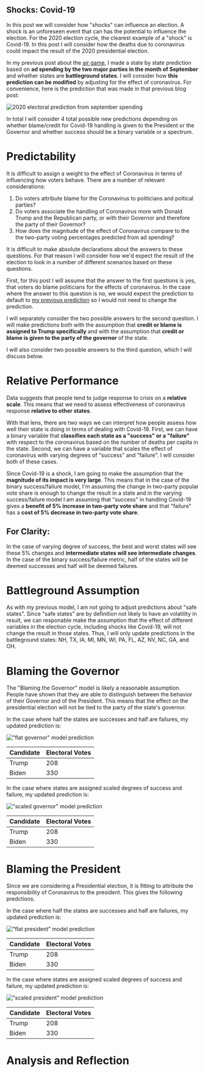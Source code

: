 ## Shocks: Covid-19

In this post we will consider how "shocks" can influence an election. A shock is an unforeseen event that can has the potential to influence the election. For the 2020 election cycle, the clearest example of a "shock" is Covid-19. In this post I will consider how the deaths due to coronavirus could impact the result of the 2020 presidential election.

In my previous post about the [air game](air_game.md), I made a state by state prediction based on **ad spending by the two major parties in the month of September** and whether states are **battleground states**. I will consider how **this prediction can be modified** by adjusting for the effect of coronavirus. For convenience, here is the prediction that was made in that previous blog post:

![2020 electoral prediction from september spending](../figures/prediction_by_spending.png)

In total I will consider 4 total possible new predictions depending on whether blame/credit for Covid-19 handling is given to the President or the Governor and whether success should be a binary variable or a spectrum.

# Predictability

It is difficult to assign a weight to the effect of Coronavirus in terms of influencing how voters behave. There are a number of relevant considerations:

  1) Do voters attribute blame for the Coronavirus to politicians and poltical parties?
  2) Do voters associate the handling of Coronavirus more with Donald Trump and the Republican party, or with their Governor and therefore the party of their Governor?
  3) How does the magnitude of the effect of Coronavirus compare to the the two-party voting percentages predicted from ad spending?
  
It is difficult to make absolute declarations about the answers to these questions. For that reason I will consider how we'd expect the result of the election to look in a number of different scenarios based on these questions. 

First, for this post I will assume that the answer to the first questions is yes, that voters do blame politicians for the effects of coronavirus. In the case where the answer to this question is no, we would expect the prediction to default to [my previous prediction](air_game.md) so I would not need to change the prediction.

I will separately consider the two possible answers to the second question. I will make predictions both with the assumption that **credit or blame is assigned to Trump specifically** and with the assumption that **credit or blame is given to the party of the governor** of the state.

I will also consider two possible answers to the third question, which I will discuss below.

# Relative Performance

Data suggests that people tend to judge response to crisis on a **relative scale**. This means that we need to assess effectiveness of coronavirus response **relative to other states**. 

With that lens, there are two ways we can interpret how people assess how well their state is doing in terms of dealing with Covid-19. First, we can have a binary variable that **classifies each state as a "success" or a "failure"** with respect to the coronavirus based on the number of deaths per capita in the state. Second, we can have a variable that scales the effect of coronavirus with varying degrees of "success" and "failure". I will consider both of these cases.

Since Covid-19 is a shock, I am going to make the assumption that the **magnitude of its impact is very large**. This means that in the case of the binary success/failure model, I'm assuming the change in two-party popular vote share is enough to change the result in a state and in the varying success/failure model I am assuming that "success" in handling Covid-19 gives a **benefit of 5% increase in two-party vote share** and that "failure" has a **cost of 5% decrease in two-party vote share**. 

## For Clarity:

In the case of varying degree of success, the best and worst states will see these 5% changes and **intermediate states will see intermediate changes**. In the case of the binary success/failure metric, half of the states will be deemed successes and half will be deemed failures.



# Battleground Assumption

As with my previous model, I am not going to adjust predictions about "safe states". Since "safe states" are by definition not likely to have an volatility in result, we can responable make the assumption that the effect of different variables in the election cycle, including shocks like Covid-19, will not change the result in those states. Thus, I will only update predictions in the battleground states: NH, TX, IA, MI, MN, WI, PA, FL, AZ, NV, NC, GA, and OH.

# Blaming the Governor

The "Blaming the Governor" model is likely a reasonable assumption. People have shown that they are able to distinguish between the behavior of their Governor and of the President. This means that the effect on the presidential election will not be tied to the party of the state's governor.

In the case where half the states are successes and half are failures, my updated prediction is:

!["flat governor" model prediction](../figures/prediction_flat_governor.png)

| Candidate             | Electoral Votes 
|-----------------------|-----------------
| Trump                 | 208             
| Biden                 | 330    

In the case where states are assigned scaled degrees of success and failure, my updated prediction is:

!["scaled governor" model prediction](../figures/prediction_scaled_governor.png)

| Candidate             | Electoral Votes 
|-----------------------|-----------------
| Trump                 | 208             
| Biden                 | 330    

# Blaming the President

Since we are considering a Presidential election, it is fitting to attribute the responsibility of Coronavirus to the president. This gives the following predctions.

In the case where half the states are successes and half are failures, my updated prediction is:

!["flat president" model prediction](../figures/prediction_flat_president.png)

| Candidate             | Electoral Votes 
|-----------------------|-----------------
| Trump                 | 208             
| Biden                 | 330    

In the case where states are assigned scaled degrees of success and failure, my updated prediction is:

!["scaled president" model prediction](../figures/prediction_scaled_president.png)

| Candidate             | Electoral Votes 
|-----------------------|-----------------
| Trump                 | 208             
| Biden                 | 330    

# Analysis and Reflection




